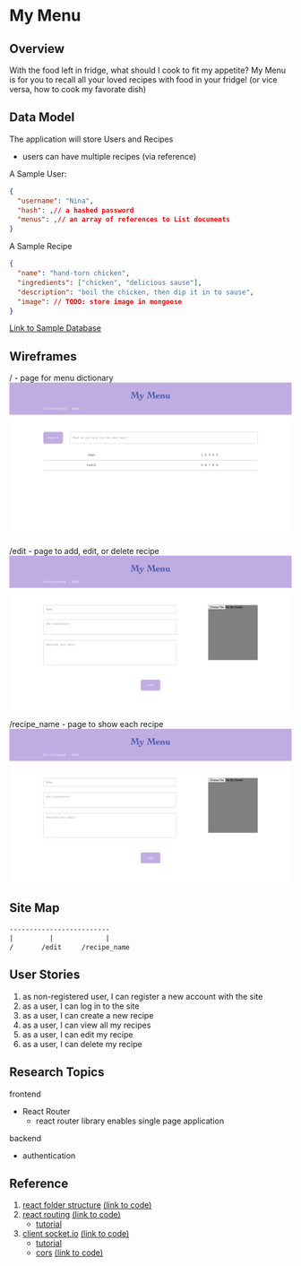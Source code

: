 # My Menu
## Overview
With the food left in fridge, what should I cook to fit my appetite?
My Menu is for you to recall all your loved recipes with food in your fridge! (or vice versa, how to cook my favorate dish)

## Data Model
The application will store Users and Recipes
- users can have multiple recipes (via reference)

A Sample User: 
```json
{
  "username": "Nina",
  "hash": ,// a hashed password
  "menus": ,// an array of references to List documents
}
```
A Sample Recipe 
```json
{
  "name": "hand-torn chicken",
  "ingredients": ["chicken", "delicious sause"],
  "description": "boil the chicken, then dip it in to sause",
  "image": // TODO: store image in mongoose
}
```
[Link to Sample Database](./documentation/sampledb.mjs)

## Wireframes

/ - page for menu dictionary
![dictionary page](./documentation/dictionary-page.png)

/edit - page to add, edit, or delete recipe
![recipe edit page](./documentation/edit-page.png)

/recipe_name - page to show each recipe
![recipe show page](./documentation/edit-page.png)

## Site Map
```
-------------------------
|         |             |
/       /edit     /recipe_name
```

## User Stories
1. as non-registered user, I can register a new account with the site
2. as a user, I can log in to the site
3. as a user, I can create a new recipe
4. as a user, I can view all my recipes
5. as a user, I can edit my recipe
6. as a user, I can delete my recipe

## Research Topics
frontend
- React Router
  - react router library enables single page application

backend
- authentication

## Reference
1. [react folder structure](https://legacy.reactjs.org/docs/faq-structure.html) [(link to code)](./client/src/)
2. [react routing](https://reactrouter.com/en/main/start/overview) [(link to code)](./client/src/appRoutes.jsx)
    - [tutorial](https://www.youtube.com/watch?v=Ul3y1LXxzdU&t=634s)
3. [client socket.io](https://socket.io/docs/v4/client-initialization/) [(link to code)](./client/src/socket.js)
    - [tutorial](https://www.youtube.com/watch?v=djMy4QsPWiI&t=700s)
    - [cors](https://socket.io/docs/v4/handling-cors/) [(link to code)](./server/app.mjs)

